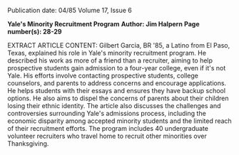 Publication date: 04/85
Volume 17, Issue 6

**Yale's Minority Recruitment Program**
**Author: Jim Halpern**
**Page number(s): 28-29**

EXTRACT ARTICLE CONTENT:
Gilbert Garcia, BR '85, a Latino from El Paso, Texas, explained his role in Yale's minority recruitment program.  He described his work as more of a friend than a recruiter, aiming to help prospective students gain admission to a four-year college, even if it's not Yale.  His efforts involve contacting prospective students, college counselors, and parents to address concerns and encourage applications.  He helps students with their essays and ensures they have backup school options.  He also aims to dispel the concerns of parents about their children losing their ethnic identity.  The article also discusses the challenges and controversies surrounding Yale's admissions process, including the economic disparity among accepted minority students and the limited reach of their recruitment efforts.  The program includes 40 undergraduate volunteer recruiters who travel home to recruit other minorities over Thanksgiving.